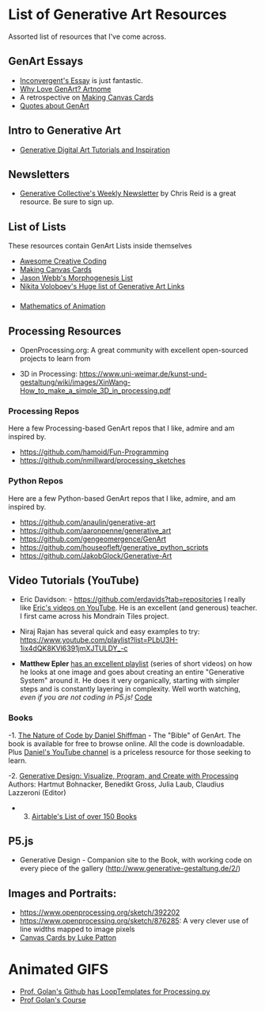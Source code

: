 # List of Generative Art Resources

Assorted list of resources that I've come across.

## GenArt Essays

- [Inconvergent's Essay](https://inconvergent.net/generative/) is just fantastic.
- [Why Love GenArt? Artnome](https://www.artnome.com/news/2018/8/8/why-love-generative-art)
- A retrospective on [Making Canvas Cards](https://friendofpixels.com/posts/making-canvas-cards)
- [Quotes about GenArt](http://www.artsnova.com/computer-art-quotes.html)

## Intro to Generative Art

- [Generative Digital Art Tutorials and Inspiration](https://www.jotform.com/blog/generative-digital-art-tutorials-and-inspiration/)


## Newsletters
- [Generative Collective's Weekly Newsletter](https://generative.substack.com/?sort=new) by Chris Reid is a great resource. Be sure to sign up.

## List of Lists
These resources contain GenArt Lists inside themselves
- [Awesome Creative Coding](https://github.com/terkelg/awesome-creative-coding)
- [Making Canvas Cards](https://friendofpixels.com/posts/making-canvas-cards)
- [Jason Webb's Morphogenesis List](https://github.com/jasonwebb/morphogenesis-resources/blob/master/README.md)
- [Nikita Voloboev's Huge list of Generative Art Links](https://wiki.nikitavoloboev.xyz/art/generative-art)

### 
- [Mathematics of Animation](https://winkervsbecks.github.io/mathematics-of-animation/#/)



## Processing Resources

- OpenProcessing.org: A great community with excellent open-sourced projects to learn from

- 3D in Processing: https://www.uni-weimar.de/kunst-und-gestaltung/wiki/images/XinWang-How_to_make_a_simple_3D_in_processing.pdf


### Processing Repos
Here a few Processing-based GenArt repos that I like, admire and am inspired by.

- https://github.com/hamoid/Fun-Programming
- https://github.com/nmillward/processing_sketches


### Python Repos
Here are a few Python-based GenArt repos that I like, admire, and am inspired by.

- https://github.com/anaulin/generative-art
- https://github.com/aaronpenne/generative_art
- https://github.com/gengeomergence/GenArt
- https://github.com/houseofleft/generative_python_scripts
- https://github.com/JakobGlock/Generative-Art

## Video Tutorials (YouTube)

- Eric Davidson: - https://github.com/erdavids?tab=repositories
I really like [Eric's videos on YouTube](https://www.youtube.com/c/TheBuffED/videos). He is an excellent (and generous) teacher. I first came across his Mondrain Tiles project.
- Niraj Rajan has several quick and easy examples to try: https://www.youtube.com/playlist?list=PLbU3H-1ix4dQK8KVl6391jmXJTULDY_-c

- **Matthew Epler** [has an excellent playlist](https://www.youtube.com/watch?v=rTqvf0BkTNE&list=PLyRZnpOSgMj3K8AV2I6UldnvTj6d_Zrf0) (series of short videos) on how he looks at one image and goes about creating an entire "Generative System" around it. He does it very organically, starting with simpler steps and is constantly layering in complexity. Well worth watching, *even if you are not coding in P5.js!* [Code](https://github.com/matthewepler/Generative-Design-Systems-with-P5js)

### Books

 -1. [The Nature of Code by Daniel Shiffman](https://natureofcode.com/) - The "Bible" of GenArt. The book is available for free to browse online. All the code is downloadable. Plus [Daniel's YouTube channel](https://www.youtube.com/channel/UCvjgXvBlbQiydffZU7m1_aw) is a priceless resource for those seeking to learn.

 -2. [Generative Design: Visualize, Program, and Create with Processing](https://www.amazon.com/Generative-Design-Visualize-Program-Processing/dp/1616890770/ref=sr_1_2?dchild=1&keywords=generative+design&qid=1596110874&sr=8-2) Authors: Hartmut Bohnacker, Benedikt Gross, Julia Laub, Claudius Lazzeroni (Editor)

- 3. [Airtable's List of over 150 Books](https://airtable.com/shrugbQMDGVNvArMT/tblSrU1fNAykSMyXU)



## P5.js
- Generative Design - Companion site to the Book, with working code on every piece of the gallery (http://www.generative-gestaltung.de/2/)



## Images and Portraits:
- https://www.openprocessing.org/sketch/392202
- https://www.openprocessing.org/sketch/876285: A very clever use of line widths mapped to image pixels
- [Canvas Cards by Luke Patton](https://canvas-cards.glitch.me/)

# Animated GIFS

- [Prof. Golan's Github has LoopTemplates for Processing.py](https://github.com/golanlevin/LoopTemplates)
- [Prof Golan's Course](http://cmuems.com/2018/60212f/)
